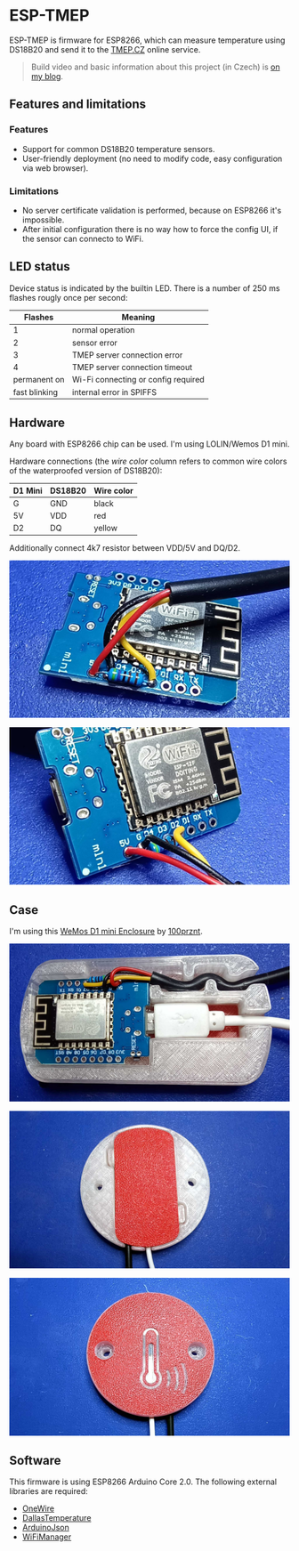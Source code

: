# ESP-TMEP

ESP-TMEP is firmware for ESP8266, which can measure temperature using DS18B20 and send it to the [TMEP.CZ](https://www.tmep.cz/) online service.

> Build video and basic information about this project (in Czech) is [on my blog](https://www.altair.blog/2022/09/esp-tmep).

## Features and limitations

### Features

* Support for common DS18B20 temperature sensors.
* User-friendly deployment (no need to modify code, easy configuration via web browser).

### Limitations

* No server certificate validation is performed, because on ESP8266 it's impossible.
* After initial configuration there is no way how to force the config UI, if the sensor can connecto to WiFi.

## LED status

Device status is indicated by the builtin LED. There is a number of 250 ms flashes rougly once per second:

Flashes       | Meaning
------------- | -----------------------------------
1             | normal operation
2             | sensor error
3             | TMEP server connection error
4             | TMEP server connection timeout
permanent on  | Wi-Fi connecting or config required
fast blinking | internal error in SPIFFS

## Hardware

Any board with ESP8266 chip can be used. I'm using LOLIN/Wemos D1 mini.

Hardware connections (the _wire color_ column refers to common wire colors of the waterproofed version of DS18B20):

D1 Mini | DS18B20 | Wire color
------- | ------- | ----------
G       | GND     | black
5V      | VDD     | red
D2      | DQ      | yellow

Additionally connect 4k7 resistor between VDD/5V and DQ/D2.

![Board photo](ESP-TMEP-photo-01.jpg)

![Board photo](ESP-TMEP-photo-02.jpg)

## Case

I'm using this [WeMos D1 mini Enclosure](https://www.printables.com/model/44083-wemos-d1-mini-enclosure) by [100prznt](https://www.printables.com/social/23641-100prznt/about).

![Enclosure photo](ESP-TMEP-photo-03.jpg)

![Enclosure photo](ESP-TMEP-photo-04.jpg)

![Enclosure photo](ESP-TMEP-photo-05.jpg)

## Software

This firmware is using ESP8266 Arduino Core 2.0. The following external libraries are required:

* [OneWire](https://www.pjrc.com/teensy/td_libs_OneWire.html)
* [DallasTemperature](https://github.com/milesburton/Arduino-Temperature-Control-Library)
* [ArduinoJson](https://arduinojson.org/)
* [WiFiManager](https://github.com/tzapu/WiFiManager)